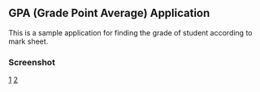 ## GPA (Grade Point Average) Application

This is a sample application for finding the grade of student according to mark sheet.

### Screenshot

[1](https://facebook.github.io/create-react-app/docs/running-tests)
[2](https://facebook.github.io/create-react-app/docs/running-tests)